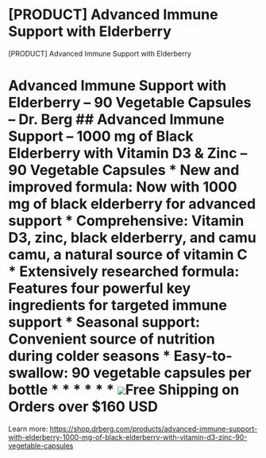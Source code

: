 # [PRODUCT] Advanced Immune Support with Elderberry

[PRODUCT] Advanced Immune Support with Elderberry
# Advanced Immune Support with Elderberry – 90 Vegetable Capsules – Dr. Berg ## Advanced Immune Support – 1000 mg of Black Elderberry with Vitamin D3 & Zinc – 90 Vegetable Capsules * **New and improved formula**: Now with 1000 mg of black elderberry for advanced support * **Comprehensive**: Vitamin D3, zinc, black elderberry, and camu camu, a natural source of vitamin C * **Extensively researched formula**: Features four powerful key ingredients for targeted immune support * **Seasonal support:** Convenient source of nutrition during colder seasons * **Easy-to-swallow**: 90 vegetable capsules per bottle * * * * * * ![](https://shop.drberg.com/cdn/shop/files/free-shipping-truck-icon.png?v=17164945451504368884)Free Shipping on Orders over $160 USD
Learn more: https://shop.drberg.com/products/advanced-immune-support-with-elderberry-1000-mg-of-black-elderberry-with-vitamin-d3-zinc-90-vegetable-capsules
